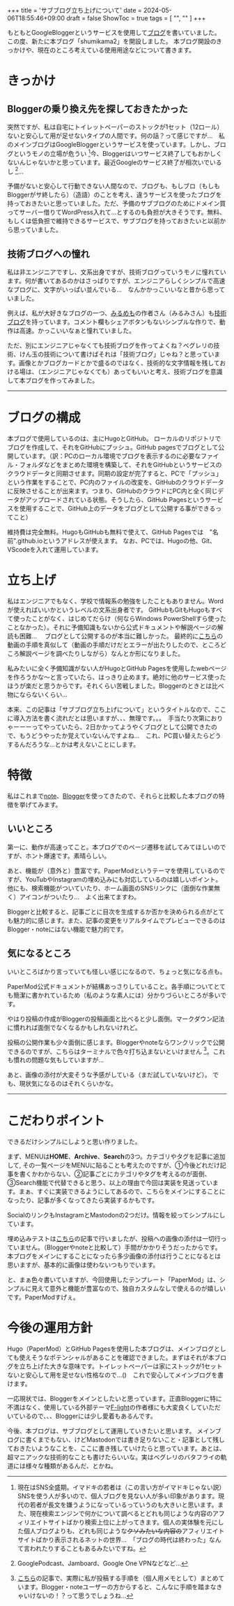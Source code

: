 +++
title = 'サブブログ立ち上げについて'
date = 2024-05-06T18:55:46+09:00
draft = false
ShowToc = true
tags = [ "", "" ]
+++

もともとGoogleBloggerというサービスを使用して[ブログ](https://na0nnnnn.blogspot.com/)を書いていました。
この度、新たに本ブログ「shumikama2」を開設しました。
本ブログ開設のきっかけや、現在のところ考えている使用用途などについて書きます。

# きっかけ
## Bloggerの乗り換え先を探しておきたかった
突然ですが、私は自宅にトイレットペーパーのストックが1セット（12ロール）ないと安心して用が足せないタイプの人間です。何の話？って感じですが…　私のメインブログはGoogleBloggerというサービスを使っています。しかし、ブログというモノの立場が危うい [^1]今、Bloggerはいつサービス終了してもおかしくないんじゃないかと思っています。最近Googleのサービス終了が相次いでいるし [^2]…

予備がないと安心して行動できない人間なので、ブログも、もしブロ（もしもBloggerがサ終したら）（造語）のことを考え、違うサービスを使ったブログを持っておきたいと思っていました。ただ、予備のサブブログのためにドメイン買ってサーバー借りてWordPress入れて…とするのも負担が大きそうです。無料、もしくは低負担で維持できるサービスで、サブブログを持っておきたいと以前から思っていました。
## 技術ブログへの憧れ
私は非エンジニアですし、文系出身ですが、技術ブログっていうモノに憧れています。何が書いてあるのかはさっぱりですが、エンジニアらしくシンプルで高速なブログに、文字がいっぱい並んでいる…　なんかかっこいいなと昔から思っていました。

例えば、私が大好きなブログの一つ、[みるめも](https://mirumi.me)の作者さん（みるみさん）も[技術ブログ](https://mirumi.tech)を持っています。コメント欄もシェアボタンもないシンプルな作りで、動作は高速。かっこいいなぁと憧れていました。

ただ、別にエンジニアじゃなくても技術ブログを作ってよくね？ベグレリの技術、けん玉の技術について書けばそれは「技術ブログ」じゃね？と思っています。画像とかブログカードとかで盛るのではなく、技術的な文字情報を残しておける場は、（エンジニアじゃなくても）あってもいいと考え、技術ブログを意識して本ブログを作ってみました。
***
# ブログの構成
本ブログで使用しているのは、主にHugoとGitHub。
ローカルのリポジトリでブログを作成して、それをGitHubにプッシュ。GitHub pagesでブログとして公開しています。（訳：PCのローカル環境でブログを表示するのに必要なファイル・フォルダなどをまとめた環境を構築して、それをGitHubというサービスのクラウドデータと同期させます。同期の設定が完了すると、PCで「プッシュ」という作業をすることで、PC内のファイルの改変を、GitHubのクラウドデータに反映させることが出来ます。つまり、GitHubのクラウドにPC内と全く同じデータがアップロードされている状態。そうしたら、GitHub Pagesというサービスを使用することで、GitHub上のデータをブログとして公開する事ができるってこと）

維持費は完全無料。HugoもGitHubも無料で使えて、GitHub Pagesでは　"名前".github.ioというアドレスが使えます。
なお、PCでは、Hugoの他、Git、VScodeを入れて運用しています。

# 立ち上げ
私はエンジニアでもなく、学校で情報系の勉強をしたこともありません。Wordが使えればいいかというレベルの文系出身者です。
GitHubもGitもHugoもすべて使ったことがなく、はじめてだらけ（何ならWindows PowerShellすら使ったことなかった）。それに予備知識もないから公式ドキュメントや解説ページの解読も困難…
　ブログとして公開するのが本当に難しかった。
最終的に[こちら](https://www.youtube.com/watch?v=psyz4UPnGAA)の動画の手順を真似して（動画の手順だけだとエラーが出たりしたので、ところどころ解説ページを調べたりしながら）なんとか形になりました。

私みたいに全く予備知識がない人がHugoとGitHub Pagesを使用したwebページを作ろうかな～と言っていたら、はっきり止めます。絶対に他のサービス使ったほうが楽だと思うからです。それくらい苦戦しました。Bloggerのときとは比べ物にならないくらい…

本来、この記事は「サブブログ立ち上げについて」というタイトルなので、ここに導入方法を書く流れだとは思いますが、、、無理です。。。　手当たり次第におりゃーーーってやっていたら、2日かかってようやくブログとして公開できたので、もうどうやったか覚えていないんですよね…　これ、PC買い替えたらどうするんだろうな…とかは考えないことにします。

# 特徴
私はこれまで[note](https://note.com/nao_beg)、[Blogger](https://na0nnnnn.blogspot.com/)を使ってきたので、それらと比較した本ブログの特徴を挙げてみます。
## いいところ
第一に、動作が高速ってこと。本ブログでのページ遷移を試してみてほしいのですが、ホント爆速です。素晴らしい。

あと、機能が（意外と）豊富です。PaperModというテーマを使用しているのですが、YouTubやInstagramの埋め込みにも対応しているのは嬉しいポイント。他にも、検索機能がついていたり、ホーム画面のSNSリンクに（面倒な作業無く）アイコンがついたり…　よく出来てますわ。

Bloggerと比較すると、記事ごとに目次を生成するか否かを決められる点がとても魅力的に感じます。また、記事の変更をリアルタイムでプレビューできるのはBlogger・noteにはない機能で魅力的です。

## 気になるところ
いいところばかり言っていても怪しい感じになるので、ちょっと気になる点も。

PaperMod公式ドキュメントが結構あっさりしていること。各手順についてとても簡潔に書かれているため（私のような素人には）分かりづらいところが多いです。

やはり投稿の作成がBloggerの投稿画面と比べると少し面倒。マークダウン記法に慣れれば面倒でなくなるかもしれないけれど。

投稿の公開作業も少々面倒に感じます。Bloggerやnoteならワンクリックで公開できるのですが、こちらはターミナルで色々打ち込まないといけません [^3]。これも慣れの問題な気もしていますが…

あと、画像の添付が大変そうな予感がしている（まだ試していないけど）。
でも、現状気になるのはそれくらいかな。
***
# こだわりポイント
できるだけシンプルにしようと思い作りました。

まず、MENUは**HOME**、**Archive**、**Search**の3つ。カテゴリやタグを記事に追加して,
その一覧ページをMENUに貼ることも考えたのですが、①今後どれだけ記事を書くかわからない、②記事ごとにカテゴリやタグを考えるのが面倒、③Search機能で代替できると思う、以上の理由で今回は実装を見送っています。まぁ、すぐに実装できるようにしてあるので、こちらをメインにすることになったり、記事が多くなってきたら実装するかもです。

SocialのリンクもInstagramとMastodonの2つだけ。情報を絞ってシンプルにしています。

埋め込みテストは[こちら](https://shumikama.github.io/posts/%E5%9F%8B%E3%82%81%E8%BE%BC%E3%81%BF%E7%AD%89%E7%A2%BA%E8%AA%8D/)の記事で行いましたが、投稿への画像の添付は一切行っていません。（Bloggerやnoteと比較して）手間がかかりそうだったからです。本ブログをメインにすることになったら多少画像の添付は行うことになるとは思いますが、基本的に画像は使わないつもりでいます。

と、まぁ色々書いていますが、今回使用したテンプレート「PaperMod」は、シンプルに見えて意外と機能が豊富なので、独自カスタムなしで使えるのが嬉しいです。PaperModすげぇ。
# 今後の運用方針
Hugo（PaperMod）とGitHub Pagesを使用した本ブログは、メインブログとしても使えそうなポテンシャルがあることを確認できました。まずはそれが本ブログを立ち上げた大きな意味です。トイレットペーパーは家にストックが1セットないと安心して用を足せない性格なので…()　これで安心してメインブログを書けます。

一応現状では、Bloggerをメインとしたいと思っています。正直Bloggerに特に不満はなく、使用している外部テーマ[F-light](https://f-light-theme.blogspot.com)の作者様にも大変良くしていただいているので、、、Bloggerには少し愛着もあるんです。

今後、本ブログは、サブブログとして運用していきたいと思います。
メインブログに書くまでもない、けどMastodonでは書き足りないこと・記事として残しておきたいようなことを、ここに書き残していけたらと思っています。あとは、超マニアックな技術的なことも書けたらいいな。実はベグレリのバタフライの軌道には様々な種類があるんだ、とかね。

[^1]: 現在はSNS全盛期。イマドキの若者は（この言い方がイマドキじゃない説）SNSを使う人が多いので、個人ブログを見ない人が多い印象があります。現代の若者が長文を嫌うようになっているっていうのも大きいと思います。また、現在検索エンジンで何かについて調べるとどれも同じような内容のアフィリエイトサイトばかり検索上位に上がってきます。個人の実体験を元にした個人ブログよりも、どれも同じような~~クソみたいな内容の~~アフィリエイトサイトばかり表示されるネットの世界…　「ブログの時代は終わった」なんて言われたりすることもあるみたいですね。

[^2]: GooglePodcast、Jamboard、Google One VPNなどなど…

[^3]: [こちら](https://shumikama.github.io/posts/%E6%8A%95%E7%A8%BF%E6%96%B9%E6%B3%95%E8%87%AA%E5%88%86%E7%94%A8%E3%83%A1%E3%83%A2/)の記事で、実際に私が投稿する手順を（個人用メモとして）まとめています。Blogger・noteユーザーの方からすると、こんなに手順を踏まなきゃいけないの！？って思うでしょうね…